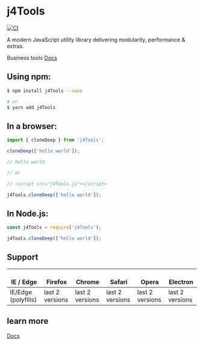 # j4Tools

[![CI](https://github.com/kchzhang/j4Tools/actions/workflows/main.yml/badge.svg)](https://github.com/kchzhang/j4Tools/actions/workflows/main.yml)

A modern JavaScript utility library delivering modularity, performance & extras.

Business tools
[Docs](https://kchzhang.github.io/)

## Using npm:

```bash
$ npm install j4Tools --save

# or
$ yarn add j4Tools

```

## In a browser:

```js
import { cloneDeep } from 'j4Tools';

cloneDeep(['hello world']);

// hello world

// or

// <script src="j4Tools.js"></script>

j4Tools.cloneDeep(['hello world']);
```

## In Node.js:

```js
const j4Tools = require('j4Tools');

j4Tools.cloneDeep(['hello world']);
```

## Support

| </br>IE / Edge      | </br>Firefox    | </br>Chrome     | </br>Safari     | </br>Opera      | </br>Electron   |
| ------------------- | --------------- | --------------- | --------------- | --------------- | --------------- |
| IE/Edge (polyfills) | last 2 versions | last 2 versions | last 2 versions | last 2 versions | last 2 versions |

## learn more

[Docs](https://kchzhang.github.io/)
